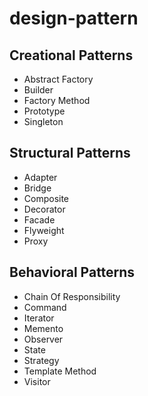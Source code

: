 # design-pattern

## Creational Patterns
* Abstract Factory
* Builder
* Factory Method
* Prototype
* Singleton

## Structural Patterns
* Adapter
* Bridge
* Composite
* Decorator
* Facade
* Flyweight
* Proxy

## Behavioral Patterns
* Chain Of Responsibility
* Command
* Iterator
* Memento
* Observer
* State
* Strategy
* Template Method
* Visitor
